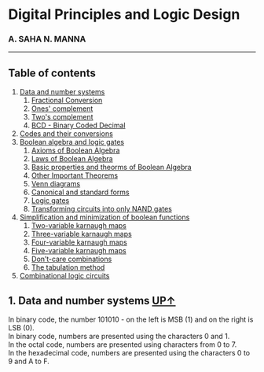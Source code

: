 # Digital Principles and Logic Design
### A. SAHA N. MANNA
__________

## Table of contents <a name="tof"></a>
1. [Data and number systems](#1)
    1. [Fractional Conversion](#1.1)
    2. [Ones' complement](#1.2)
    3. [Two's complement](#1.3)
    4. [BCD - Binary Coded Decimal](#1.4) 
2. [Codes and their conversions](#2)
3. [Boolean algebra and logic gates](#3)
    1. [Axioms of Boolean Algebra](#3.1)
    2. [Laws of Boolean Algebra](#3.2)
    3. [Basic properties and theorms of Boolean Algebra](#3.3)
    4. [Other Important Theorems](#3.4)
    5. [Venn diagrams](#3.5)
    6. [Canonical and standard forms](#3.6)
    7. [Logic gates](#3.7)
    8. [Transforming circuits into only NAND gates](#3.8)
4. [Simplification and minimization of boolean functions](#4)
    1. [Two-variable karnaugh maps](#4.1)
    2. [Three-variable karnaugh maps](#4.2)
    3. [Four-variable karnaugh maps](#4.3)
    4. [Five-variable karnaugh maps](#4.4)
    5. [Don’t-care combinations](#4.5)
    6. [The tabulation method](#4.6)
5. [Combinational logic circuits](#5)

## 1. Data and number systems <a name="1"></a> [UP↑](#tof)
In binary code, the number 101010 - on the left is MSB (1) and on the right is 
LSB (0). <br/>
In binary code, numbers are presented using the characters 0 and 1. <br/>
In the octal code, numbers are presented using characters from 0 to 7. <br/>
In the hexadecimal code, numbers are presented using the characters 0 to 9 and 
A to F. <br/>







